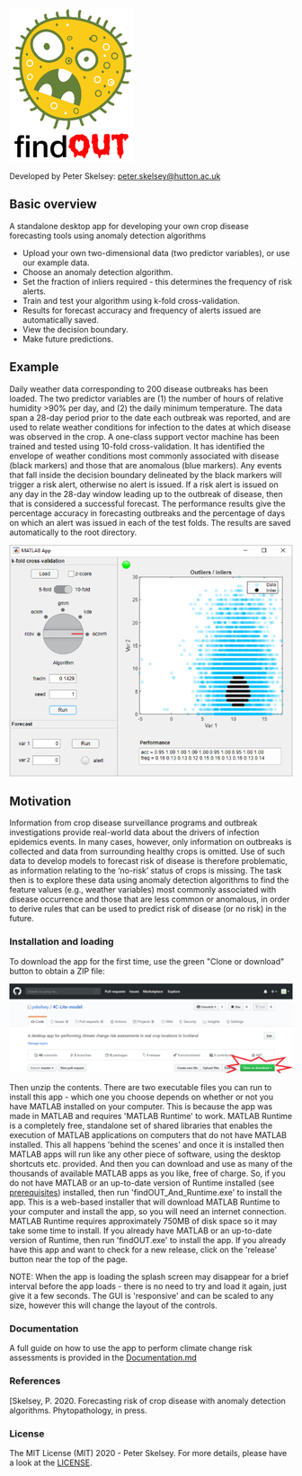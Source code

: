 <p align="left">
<img width="221" height="275"  src="https://github.com/pskelsey/findOUT/blob/gh-pages/findOUT_logo.png">
</p>
   
Developed by Peter Skelsey: peter.skelsey@hutton.ac.uk

## Basic overview
A standalone desktop app for developing your own crop disease forecasting tools using anomaly detection algorithms
* Upload your own two-dimensional data (two predictor variables), or use our example data.
* Choose an anomaly detection algorithm.
* Set the fraction of inliers required - this determines the frequency of risk alerts.
* Train and test your algorithm using k-fold cross-validation.
* Results for forecast accuracy and frequency of alerts issued are automatically saved.
* View the decision boundary.
* Make future predictions.

## Example
Daily weather data corresponding to 200 disease outbreaks has been loaded. The two predictor variables are (1) the number of hours of relative humidity >90% per day, and (2) the daily minimum temperature. The data span a 28-day period prior to the date each outbreak was reported, and are used to relate weather conditions for infection to the dates at which disease was observed in the crop. A one-class support vector machine has been trained and tested using 10-fold cross-validation. It has identified the envelope of weather conditions most commonly associated with disease (black markers) and those that are anomalous (blue markers). Any events that fall inside the decision boundary delineated by the black markers will trigger a risk alert, otherwise no alert is issued. If a risk alert is issued on any day in the 28-day window leading up to the outbreak of disease, then that is considered a successful forecast. The performance results give the percentage accuracy in forecasting outbreaks and the percentage of days on which an alert was issued in each of the test folds. The results are saved automatically to the root directory.

<p align="left">
  <img src="https://github.com/pskelsey/findOUT/blob/gh-pages/screenShot.PNG">
</p>

## Motivation
Information from crop disease surveillance programs and outbreak investigations provide real-world data about the drivers of infection epidemics events. In many cases, however, only information on outbreaks is collected and data from surrounding healthy crops is omitted. Use of such data to develop models to forecast risk of disease is therefore problematic, as information relating to the ‘no-risk’ status of crops is missing. The task then is to explore these data using anomaly detection algorithms to find the feature values (e.g., weather variables) most commonly associated with disease occurrence and those that are less common or anomalous, in order to derive rules that can be used to predict risk of disease (or no risk) in the future.

### Installation and loading
To download the app for the first time, use the green "Clone or download" button to obtain a ZIP file:

<p align="left">
  <img src="https://github.com/pskelsey/4C-Lite-model/blob/gh-pages/donwloadScreenshot.png">
</p>

Then unzip the contents. There are two executable files you can run to install this app - which one you choose depends on whether or not you have MATLAB installed on your computer. This is because the app was made in MATLAB and requires 'MATLAB Runtime' to work. MATLAB Runtime is a completely free, standalone set of shared libraries that enables the execution of MATLAB applications on computers that do not have MATLAB installed. This all happens 'behind the scenes' and once it is installed then MATLAB apps will run like any other piece of software, using the desktop shortcuts etc. provided. And then you can download and use as many of the thousands of available MATLAB apps as you like, free of charge. So, if you do not have MATLAB or an up-to-date version of Runtime installed (see [prerequisites](https://github.com/pskelsey/4C-Lite-model/blob/master/prerequisites.txt)) installed, then run 'findOUT_And_Runtime.exe' to install the app. This is a web-based installer that will download MATLAB Runtime to your computer and install the app, so you will need an internet connection. MATLAB Runtime requires approximately 750MB of disk space so it may take some time to install. If you already have MATLAB or an up-to-date version of Runtime, then run 'findOUT.exe' to install the app. If you already have this app and want to check for a new release, click on the 'release' button near the top of the page.

NOTE: When the app is loading the splash screen may disappear for a brief interval before the app loads - there is no need to try and load it again, just give it a few seconds. The GUI is 'responsive' and can be scaled to any size, however this will change the layout of the controls. 

### Documentation
A full guide on how to use the app to perform climate change risk assessments is provided in the [Documentation.md](https://github.com/pskelsey/4C-Lite-model/blob/master/docs/documentation.md)

### References
[Skelsey, P. 2020. Forecasting risk of crop disease with anomaly detection algorithms. Phytopathology, in press.

### License
The MIT License (MIT) 2020 - Peter Skelsey. For more details, please have a look at the [LICENSE](https://github.com/pskelsey/findOUT/blob/master/LICENSE).
